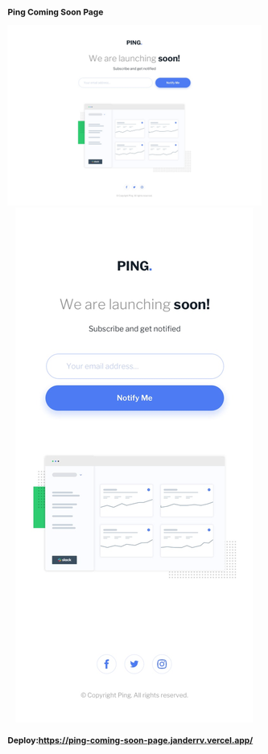 ### Ping Coming Soon Page

<p align="center"><img src="/design/desktop-design.jpg"</img><img src="/design/mobile-design.jpg"</img></p>

### Deploy:https://ping-coming-soon-page.janderrv.vercel.app/
 
